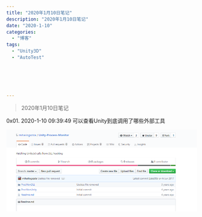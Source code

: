 ```yaml
---
title: "2020年1月10日笔记"
description: "2020年1月10日笔记"
date: "2020-1-10"
categories:
  - "博客"
tags:
  - "Unity3D"
  - "AutoTest"





---
```


> 2020年1月10日笔记
> <!--more-->

0x01. 2020-1-10 09:39:49 可以查看Unity到底调用了哪些外部工具

![image-20200110094007499](2020-1-10/image-20200110094007499.png)